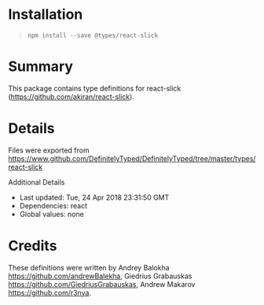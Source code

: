 # Installation
> `npm install --save @types/react-slick`

# Summary
This package contains type definitions for react-slick (https://github.com/akiran/react-slick).

# Details
Files were exported from https://www.github.com/DefinitelyTyped/DefinitelyTyped/tree/master/types/react-slick

Additional Details
 * Last updated: Tue, 24 Apr 2018 23:31:50 GMT
 * Dependencies: react
 * Global values: none

# Credits
These definitions were written by Andrey Balokha <https://github.com/andrewBalekha>, Giedrius Grabauskas <https://github.com/GiedriusGrabauskas>, Andrew Makarov <https://github.com/r3nya>.
